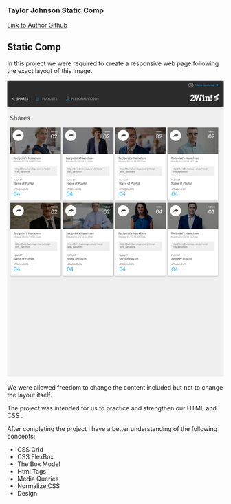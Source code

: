 ### Taylor Johnson Static Comp

[Link to Author Github](https://github.com/taylorjohnson141)


Static Comp
---
In this project we were required to create a responsive web page following the exact layout of this image.

![static_comp](images/static-comp-challenge.jpg)

We were allowed freedom to change the content included but not to change the layout itself.

The project was intended for us to practice and strengthen our HTML and CSS .

After completing the project I have a better understanding of the following concepts:

* CSS Grid
* CSS FlexBox
* The Box Model
* Html Tags
* Media Queries
* Normalize.CSS
* Design
